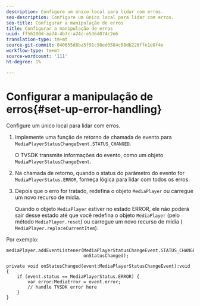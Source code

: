 ```yaml
---
description: Configure um único local para lidar com erros.
seo-description: Configure um único local para lidar com erros.
seo-title: Configurar a manipulação de erros
title: Configurar a manipulação de erros
uuid: ff56180d-aa74-4b7c-a24c-e536d874c2e6
translation-type: tm+mt
source-git-commit: 040655d8ba5f91c98ed0584c08db226ffe1e0f4e
workflow-type: tm+mt
source-wordcount: '111'
ht-degree: 1%

---
```



# Configurar a manipulação de erros{#set-up-error-handling}

Configure um único local para lidar com erros.

1. Implemente uma função de retorno de chamada de evento para `MediaPlayerStatusChangeEvent.STATUS_CHANGED`.

   O TVSDK transmite informações do evento, como um objeto `MediaPlayerStatusChangeEvent`.
1. Na chamada de retorno, quando o status do parâmetro do evento for `MediaPlayerStatus.ERROR`, forneça lógica para lidar com todos os erros.
1. Depois que o erro for tratado, redefina o objeto `MediaPlayer` ou carregue um novo recurso de mídia.

   Quando o objeto `MediaPlayer` estiver no estado ERROR, ele não poderá sair desse estado até que você redefina o objeto `MediaPlayer` (pelo método `MediaPlayer.reset`) ou carregue um novo recurso de mídia ( `MediaPlayer.replaceCurrentItem`).

<!--<a id="example_49FF225E92EA494AA06B2E5F26101F4C"></a>-->

Por exemplo:

```
mediaPlayer.addEventListener(MediaPlayerStatusChangeEvent.STATUS_CHANGED,  
                             onStatusChanged); 
 
private void onStatusChanged(event:MediaPlayerStatusChangeEvent):void { 
    if (event.status == MediaPlayerStatus.ERROR) { 
        var error:MediaError = event.error; 
        // handle TVSDK error here 
    } 
} 
```

